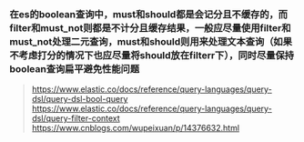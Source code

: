 ### 在es的boolean查询中，must和should都是会记分且不缓存的，而filter和must_not则都是不计分且缓存结果，一般应尽量使用filter和must_not处理二元查询，must和should则用来处理文本查询（如果不考虑打分的情况下也应尽量将should放在filterr下），同时尽量保持boolean查询扁平避免性能问题

> https://www.elastic.co/docs/reference/query-languages/query-dsl/query-dsl-bool-query
> https://www.elastic.co/docs/reference/query-languages/query-dsl/query-filter-context
> https://www.cnblogs.com/wupeixuan/p/14376632.html

